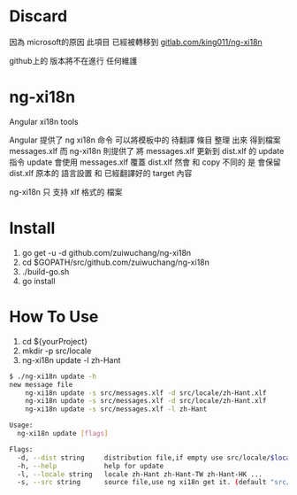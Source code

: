 # Discard
因為 microsoft的原因 此項目 已經被轉移到 [gitlab.com/king011/ng-xi18n](https://gitlab.com/king011/ng-xi18n)

github上的 版本將不在進行 任何維護


# ng-xi18n
Angular xi18n tools

Angular 提供了 ng xi18n 命令 可以將模板中的 待翻譯 條目 整理 出來 得到檔案 messages.xlf 而 ng-xi18n 則提供了 將 messages.xlf 更新到 dist.xlf 的 update 指令 update 會使用 messages.xlf 覆蓋 dist.xlf 然會 和 copy 不同的 是 會保留 dist.xlf 原本的 語言設置 和 已經翻譯好的 target 內容

ng-xi18n 只 支持 xlf 格式的 檔案

# Install
1. go get -u -d github.com/zuiwuchang/ng-xi18n
2. cd $GOPATH/src/github.com/zuiwuchang/ng-xi18n
3. ./build-go.sh
4. go install

# How To Use
1. cd ${yourProject}
2. mkdir -p src/locale
3. ng-xi18n update -l zh-Hant
```bash
$ ./ng-xi18n update -h
new message file
	ng-xi18n update -s src/messages.xlf -d src/locale/zh-Hant.xlf 
	ng-xi18n update -s src/messages.xlf -d src/locale/zh-Hant.xlf
	ng-xi18n update -s src/messages.xlf -l zh-Hant

Usage:
  ng-xi18n update [flags]

Flags:
  -d, --dist string     distribution file,if empty use src/locale/$locale.xlf
  -h, --help            help for update
  -l, --locale string   locale zh-Hant zh-Hant-TW zh-Hant-HK ...
  -s, --src string      source file,use ng xi18n get it. (default "src/messages.xlf")
```
